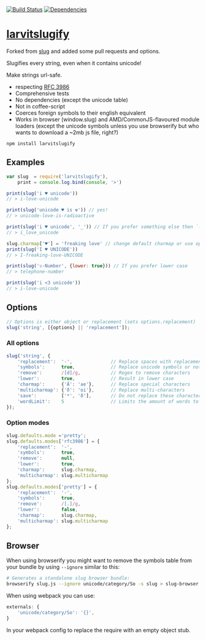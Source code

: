 [![Build Status](https://travis-ci.org/larvit/larvitslugify.svg?branch=master)](https://travis-ci.org/larvit/larvitslugify) [![Dependencies](https://david-dm.org/larvit/larvitslugify.svg)](https://david-dm.org/larvit/larvitslugify.svg)

# [larvitslugify](https://github.com/larvit/larvitslugify)

Forked from [slug](https://github.com/dodo/node-slug) and added some pull requests and options.

Slugifies every string, even when it contains unicode!

Make strings url-safe.

- respecting [RFC 3986](https://tools.ietf.org/html/rfc3986)
- Comprehensive tests
- No dependencies (except the unicode table)
- Not in coffee-script
- Coerces foreign symbols to their english equivalent
- Works in browser (window.slug) and AMD/CommonJS-flavoured module loaders (except the unicode symbols unless you use browserify but who wants to download a ~2mb js file, right?)

```
npm install larvitslugify
```

## Examples

```javascript
var slug  = require('larvitslugify'),
    print = console.log.bind(console, '>')

print(slug('i ♥ unicode'))
// > i-love-unicode

print(slug('unicode ♥ is ☢')) // yes!
// > unicode-love-is-radioactive

print(slug('i ♥ unicode', '_')) // If you prefer something else then `-` as seperator
// > i_love_unicode

slug.charmap['♥'] = 'freaking love' // change default charmap or use option {charmap:{…}} as 2. argument
print(slug('I ♥ UNICODE'))
// > I-freaking-love-UNICODE

print(slug('☏-Number', {lower: true})) // If you prefer lower case
// > telephone-number

print(slug('i <3 unicode'))
// > i-love-unicode
```

## Options

```javascript
// Options is either object or replacement (sets options.replacement)
slug('string', [{options} || 'replacement']);
```

### All options

```javascript
slug('string', {
	'replacement':  '-',              // Replace spaces with replacement
	'symbols':      true,             // Replace unicode symbols or not
	'remove':       /[d]/g,           // Regex to remove characters
	'lower':        true,             // Result in lower case
	'charmap':      {'Ä': 'ae'},      // Replace special characters
	'multicharmap': {'ð': 'oi'},      // Replace multi-characters
	'save':         ['*', 'ð'],       // Do not replace these characters, also takes a string
	'wordLimit':    5                 // Limits the amount of words to this number
});
```

### Option modes

```javascript
slug.defaults.mode ='pretty';
slug.defaults.modes['rfc3986'] = {
	'replacement':  '-',
	'symbols':      true,
	'remove':       null,
	'lower':        true,
	'charmap':      slug.charmap,
	'multicharmap': slug.multicharmap
};
slug.defaults.modes['pretty'] = {
	'replacement':  '-',
	'symbols':      true,
	'remove':       /[.]/g,
	'lower':        false,
	'charmap':      slug.charmap,
	'multicharmap': slug.multicharmap
};
```

## Browser

When using browserify you might want to remove the symbols table from your bundle by using `--ignore` similar to this:
```bash
# Generates a standalone slug browser bundle:
browserify slug.js --ignore unicode/category/So -s slug > slug-browser.js
```

When using webpack you can use:
```javascript
externals: {
    'unicode/category/So': '{}',
}
```
In your webpack config to replace the require with an empty object stub.
